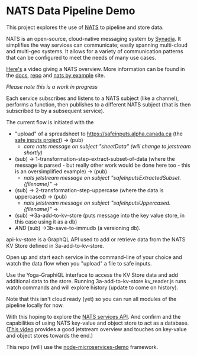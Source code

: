 # NATS Data Pipeline Demo

This project explores the use of [NATS](https://nats.io/) to pipeline and store data.  

NATS is an open-source, cloud-native messaging system by [Synadia](https://synadia.com/). It simplifies the way services can communicate; easily spanning multi-cloud and multi-geo systems.  It allows for a variety of communication patterns that can be configured to meet the needs of many use cases.

[Here's](https://www.youtube.com/watch?v=hjXIUPZ7ArM&t=1s) a video giving a NATS overview. More information can be found in the [docs](https://docs.nats.io/), [repo](https://github.com/nats-io/) and [nats by example](https://natsbyexample.com/) site.

*Please note this is a work in progress*

Each service subscribes and listens to a NATS subject (like a channel), performs a function, then publishes to a different NATS subject (that is then subscribed to by a subsequent service). 

The current flow is initiated with the 
* "upload" of a spreadsheet to https://safeinputs.alpha.canada.ca (the [safe inputs project](https://github.com/PHACDataHub/safe-inputs)) -> (pub)
  * *core nats message on subject "sheetData" (will change to jetstream shortly)* 
* (sub) -> 1-transformation-step-extract-subset-of-data (where the message is parsed - but really other work would be done here too - this is an oversimplified example) -> (pub)
  * *nats jetstream message on subject "safeInputsExtractedSubset.{filename}"* -> 
* (sub) -> 2-transformation-step-uppercase (where the data is uppercased) -> (pub) 
  * *nats jetstream message on subject "safeInputsUppercased.{filename}"* -> 
* (sub) ->3a-add-to-kv-store (puts message into the key value store, in this case using it as a db) 
* *AND* (sub) ->3b-save-to-immudb (a versioning db).  

api-kv-store is a GraphQL API used to add or retrieve data from the NATS KV Store defined in 3a-add-to-kv-store. 

Open up and start each service in the command-line of your choice and watch the data flow when you "upload" a file to safe inputs. 

Use the Yoga-GraphiQL interface to access the KV Store data and add additional data to the store. 
Running 3a-add-to-kv-store.kv_reader.js runs watch commands and will explore history (update to come on history).

Note that this isn't cloud ready (yet) so you can run all modules of the pipeline locally for now. 

With this hoping to explore the [NATS services API](https://www.youtube.com/watch?v=vUWw3HVY35E).  And confirm and the capabilities of using NATS key-value and object store to act as a database. ([This video](https://www.youtube.com/watch?v=EJJ2SG-cKyM) provides a good jetstream overview and touches on key-value and object stores towards the end.) 

This repo (will) use the [node-microservices-demo](https://github.com/PHACDataHub/node-microservices-demo) framework.

 
